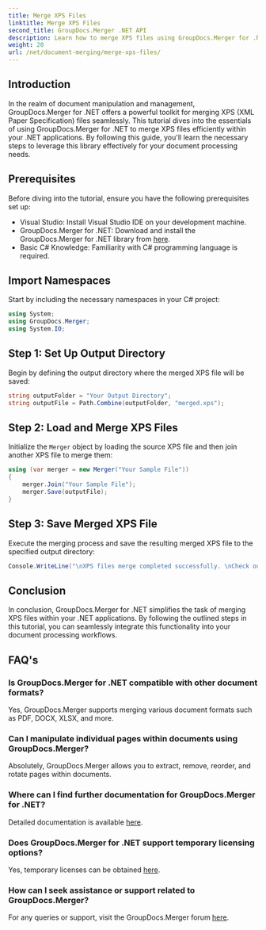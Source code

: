 ```yaml
---
title: Merge XPS Files
linktitle: Merge XPS Files
second_title: GroupDocs.Merger .NET API
description: Learn how to merge XPS files using GroupDocs.Merger for .NET effortlessly. Simplify document processing in your .NET applications.
weight: 20
url: /net/document-merging/merge-xps-files/
---
```

## Introduction
In the realm of document manipulation and management, GroupDocs.Merger for .NET offers a powerful toolkit for merging XPS (XML Paper Specification) files seamlessly. This tutorial dives into the essentials of using GroupDocs.Merger for .NET to merge XPS files efficiently within your .NET applications. By following this guide, you'll learn the necessary steps to leverage this library effectively for your document processing needs.
## Prerequisites
Before diving into the tutorial, ensure you have the following prerequisites set up:
- Visual Studio: Install Visual Studio IDE on your development machine.
- GroupDocs.Merger for .NET: Download and install the GroupDocs.Merger for .NET library from [here](https://releases.groupdocs.com/merger/net/).
- Basic C# Knowledge: Familiarity with C# programming language is required.

## Import Namespaces
Start by including the necessary namespaces in your C# project:
```csharp
using System; 
using GroupDocs.Merger;
using System.IO;
```
## Step 1: Set Up Output Directory
Begin by defining the output directory where the merged XPS file will be saved:
```csharp
string outputFolder = "Your Output Directory";
string outputFile = Path.Combine(outputFolder, "merged.xps");
```
## Step 2: Load and Merge XPS Files
Initialize the `Merger` object by loading the source XPS file and then join another XPS file to merge them:
```csharp
using (var merger = new Merger("Your Sample File"))
{
    merger.Join("Your Sample File");
    merger.Save(outputFile);
}
```
## Step 3: Save Merged XPS File
Execute the merging process and save the resulting merged XPS file to the specified output directory:
```csharp
Console.WriteLine("\nXPS files merge completed successfully. \nCheck output in {0}", outputFolder);
```

## Conclusion
In conclusion, GroupDocs.Merger for .NET simplifies the task of merging XPS files within your .NET applications. By following the outlined steps in this tutorial, you can seamlessly integrate this functionality into your document processing workflows.

## FAQ's
### Is GroupDocs.Merger for .NET compatible with other document formats?
Yes, GroupDocs.Merger supports merging various document formats such as PDF, DOCX, XLSX, and more.
### Can I manipulate individual pages within documents using GroupDocs.Merger?
Absolutely, GroupDocs.Merger allows you to extract, remove, reorder, and rotate pages within documents.
### Where can I find further documentation for GroupDocs.Merger for .NET?
Detailed documentation is available [here](https://tutorials.groupdocs.com/merger/net/).
### Does GroupDocs.Merger for .NET support temporary licensing options?
Yes, temporary licenses can be obtained [here](https://purchase.groupdocs.com/temporary-license/).
### How can I seek assistance or support related to GroupDocs.Merger?
For any queries or support, visit the GroupDocs.Merger forum [here](https://forum.groupdocs.com/c/merger/32).
